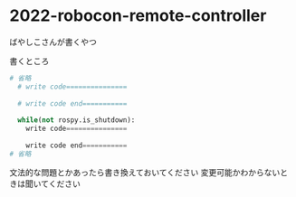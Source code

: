 # 2022-robocon-remote-controller

ばやしこさんが書くやつ

書くところ

```py
# 省略
  # write code===============
  
  # write code end===========
  
  while(not rospy.is_shutdown):
    write code===============
    
    write code end===========
# 省略

```
文法的な問題とかあったら書き換えておいてください
変更可能かわからないときは聞いてください
